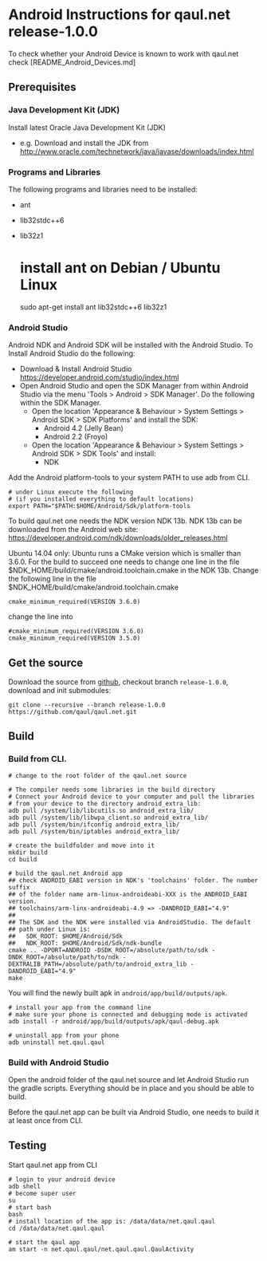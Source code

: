 Android Instructions for qaul.net release-1.0.0
===============================================

To check whether your Android Device is known to work with qaul.net check 
[README_Android_Devices.md]


Prerequisites
-------------

### Java Development Kit (JDK)

Install latest Oracle Java Development Kit (JDK)

* e.g. Download and install the JDK from
  http://www.oracle.com/technetwork/java/javase/downloads/index.html


### Programs and Libraries

The following programs and libraries need to be installed:

* ant
* lib32stdc++6
* lib32z1

	# install ant on Debian / Ubuntu Linux
	sudo apt-get install ant lib32stdc++6 lib32z1


### Android Studio

Android NDK and Android SDK will be installed with the Android Studio.
To Install Android Studio do the following:

* Download & Install Android Studio https://developer.android.com/studio/index.html
* Open Android Studio and open the SDK Manager from within Android Studio
  via the menu 'Tools > Android > SDK Manager'. Do the following within
  the SDK Manager.
  * Open the location 'Appearance & Behaviour > System Settings > Android SDK > SDK Platforms' 
    and install the SDK:
    * Android 4.2 (Jelly Bean)
    * Android 2.2 (Froyo)
  * Open the location 'Appearance & Behaviour > System Settings > Android SDK > SDK Tools'
    and install:
    * NDK

Add the Android platform-tools to your system PATH to use adb from CLI.

	# under Linux execute the following
	# (if you installed everything to default locations)
	export PATH="$PATH:$HOME/Android/Sdk/platform-tools


To build qaul.net one needs the NDK version NDK 13b. NDK 13b can be 
downloaded from the Android web site: 
https://developer.android.com/ndk/downloads/older_releases.html

Ubuntu 14.04 only: 
Ubuntu runs a CMake version which is smaller than 3.6.0. For the build to 
succeed one needs to change one line in the file 
$NDK_HOME/build/cmake/android.toolchain.cmake in the NDK 13b.
Change the following line in the file 
$NDK_HOME/build/cmake/android.toolchain.cmake

	cmake_minimum_required(VERSION 3.6.0)

change the line into

	#cmake_minimum_required(VERSION 3.6.0)
	cmake_minimum_required(VERSION 3.5.0)


Get the source
--------------

Download the source from [github](https://github.com/qaul/qaul.net), checkout branch
`release-1.0.0`, download and init submodules:

	git clone --recursive --branch release-1.0.0 https://github.com/qaul/qaul.net.git



Build
-----

### Build from CLI.

	# change to the root folder of the qaul.net source

	# The compiler needs some libraries in the build directory
	# Connect your Android device to your computer and pull the libraries
	# from your device to the directory android_extra_lib:
	adb pull /system/lib/libcutils.so android_extra_lib/
	adb pull /system/lib/libwpa_client.so android_extra_lib/
	adb pull /system/bin/ifconfig android_extra_lib/
	adb pull /system/bin/iptables android_extra_lib/
	
	# create the buildfolder and move into it
	mkdir build
	cd build
	
	# build the qaul.net Android app
	## check ANDROID_EABI version in NDK's 'toolchains' folder. The number suffix
	## of the folder name arm-linux-androideabi-XXX is the ANDROID_EABI version.
	## toolchains/arm-linx-androideabi-4.9 => -DANDROID_EABI="4.9"
	##
	## The SDK and the NDK were installed via AndroidStudio. The default
	## path under Linux is:
	##   SDK_ROOT: $HOME/Android/Sdk
	##   NDK_ROOT: $HOME/Android/Sdk/ndk-bundle
	cmake .. -DPORT=ANDROID -DSDK_ROOT=/absolute/path/to/sdk -DNDK_ROOT=/absolute/path/to/ndk -DEXTRALIB_PATH=/absolute/path/to/android_extra_lib -DANDROID_EABI="4.9"
	make


You will find the newly built apk in `android/app/build/outputs/apk`.

    # install your app from the command line
    # make sure your phone is connected and debugging mode is activated
    adb install -r android/app/build/outputs/apk/qaul-debug.apk

    # uninstall app from your phone
    adb uninstall net.qaul.qaul


### Build with Android Studio

Open the android folder of the qaul.net source and let Android Studio run
the gradle scripts. Everything should be in place and you should be
able to build.

Before the qaul.net app can be built via Android Studio, one needs to
build it at least once from CLI.



Testing
-------

Start qaul.net app from CLI

	# login to your android device
	adb shell
	# become super user
	su
	# start bash
	bash
	# install location of the app is: /data/data/net.qaul.qaul
	cd /data/data/net.qaul.qaul
	
	# start the qaul app
	am start -n net.qaul.qaul/net.qaul.qaul.QaulActivity

